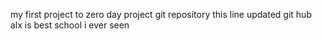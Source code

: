 my first project to zero day project git repository
this line updated git hub
alx is best school i ever seen
